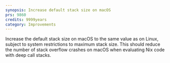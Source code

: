 ```yaml
---
synopsis: Increase default stack size on macOS
prs: 9860
credits: 9999years
category: Improvements
---
```


Increase the default stack size on macOS to the same value as on Linux, subject to system restrictions to maximum stack size.
This should reduce the number of stack overflow crashes on macOS when evaluating Nix code with deep call stacks.
